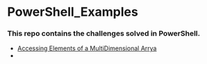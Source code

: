 # PowerShell_Examples

### This repo contains the challenges solved in PowerShell.
 - [Accessing Elements of a MultiDimensional Arrya](MultiDimensionalArray.ps1)
 - 
